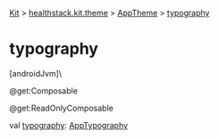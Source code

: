 
[Kit](../../../kit.html) > [healthstack.kit.theme](../index.html) > [AppTheme](index.html) > [typography](typography.html)



# typography



[androidJvm]\




@get:Composable



@get:ReadOnlyComposable



val [typography](typography.html): [AppTypography](../-app-typography/index.html)





